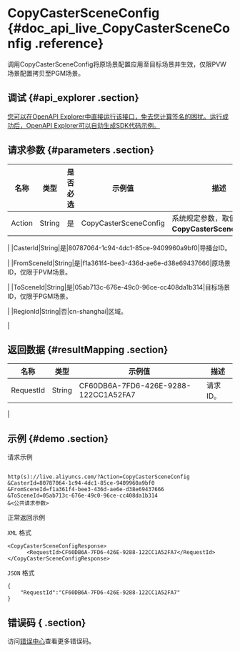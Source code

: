 # CopyCasterSceneConfig {#doc_api_live_CopyCasterSceneConfig .reference}

调用CopyCasterSceneConfig将原场景配置应用至目标场景并生效，仅限PVW场景配置拷贝至PGM场景。

## 调试 {#api_explorer .section}

[您可以在OpenAPI Explorer中直接运行该接口，免去您计算签名的困扰。运行成功后，OpenAPI Explorer可以自动生成SDK代码示例。](https://api.aliyun.com/#product=live&api=CopyCasterSceneConfig&type=RPC&version=2016-11-01)

## 请求参数 {#parameters .section}

|名称|类型|是否必选|示例值|描述|
|--|--|----|---|--|
|Action|String|是|CopyCasterSceneConfig|系统规定参数，取值：**CopyCasterSceneConfig**。

 |
|CasterId|String|是|80787064-1c94-4dc1-85ce-9409960a9bf0|导播台ID。

 |
|FromSceneId|String|是|f1a361f4-bee3-436d-ae6e-d38e69437666|原场景ID，仅限于PVM场景。

 |
|ToSceneId|String|是|05ab713c-676e-49c0-96ce-cc408da1b314|目标场景ID，仅限于PGM场景。

 |
|RegionId|String|否|cn-shanghai|区域。

 |

## 返回数据 {#resultMapping .section}

|名称|类型|示例值|描述|
|--|--|---|--|
|RequestId|String|CF60DB6A-7FD6-426E-9288-122CC1A52FA7|请求ID。

 |

## 示例 {#demo .section}

请求示例

``` {#request_demo}

http(s)://live.aliyuncs.com/?Action=CopyCasterSceneConfig
&CasterId=80787064-1c94-4dc1-85ce-9409960a9bf0
&FromSceneId=f1a361f4-bee3-436d-ae6e-d38e69437666
&ToSceneId=05ab713c-676e-49c0-96ce-cc408da1b314
&<公共请求参数>

```

正常返回示例

`XML` 格式

``` {#xml_return_success_demo}
<CopyCasterSceneConfigResponse>
	  <RequestId>CF60DB6A-7FD6-426E-9288-122CC1A52FA7</RequestId>
</CopyCasterSceneConfigResponse>
```

`JSON` 格式

``` {#json_return_success_demo}
{
	"RequestId":"CF60DB6A-7FD6-426E-9288-122CC1A52FA7"
}
```

## 错误码 { .section}

访问[错误中心](https://error-center.aliyun.com/status/product/live)查看更多错误码。

